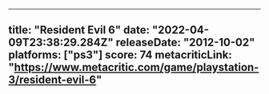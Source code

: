 
---
title: "Resident Evil 6"
date: "2022-04-09T23:38:29.284Z"
releaseDate: "2012-10-02"
platforms: ["ps3"]
score: 74
metacriticLink: "https://www.metacritic.com/game/playstation-3/resident-evil-6"
---
